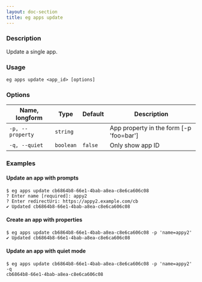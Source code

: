 ```yaml
---
layout: doc-section
title: eg apps update
---
```


### Description

Update a single app.

### Usage

```shell
eg apps update <app_id> [options]
```

### Options

| Name, longform   | Type      | Default | Description                             |
| ---              | ---       | ---     | ---                                     |
| `-p, --property` | `string`  |         | App property in the form [-p 'foo=bar'] |
| `-q, --quiet`    | `boolean` | `false` | Only show app ID                        |

### Examples

#### Update an app with prompts

```shell
$ eg apps update cb6864b8-66e1-4bab-a8ea-c8e6ca606c08
? Enter name [required]: appy2
? Enter redirectUri: https://appy2.example.com/cb
✔ Updated cb6864b8-66e1-4bab-a8ea-c8e6ca606c08
```

#### Create an app with properties

```shell
$ eg apps update cb6864b8-66e1-4bab-a8ea-c8e6ca606c08 -p 'name=appy2'
✔ Updated cb6864b8-66e1-4bab-a8ea-c8e6ca606c08
```

#### Update an app with quiet mode

```shell
$ eg apps update cb6864b8-66e1-4bab-a8ea-c8e6ca606c08 -p 'name=appy2' -q
cb6864b8-66e1-4bab-a8ea-c8e6ca606c08
```
